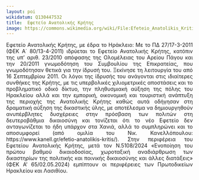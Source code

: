 ```yaml
---
layout: poi
wikidatum: Q130447532
title:  Εφετείο Ανατολικής Κρήτης
image: https://commons.wikimedia.org/wiki/File:Efeteio_Anatolikis_Kritis.jpg
---
```


<style>
  .justified-text {
    text-align: justify;
  }
</style>

<div class="justified-text">
  <p>Εφετείο Ανατολικής Κρήτης, με έδρα το Ηράκλειο: Με το ΠΔ 27/17-3-2011 (ΦΕΚ Α΄ 80/13-4-2011) ιδρύεται το Εφετείο Ανατολικής Κρήτης, κατόπιν της υπ’ αριθ. 23/2010 απόφασης της Ολομέλειας του Αρείου Πάγου και την 20/2011 γνωμοδότηση του Συμβουλίου της Επικρατείας, που γνωμοδότησαν θετικά για την ίδρυσή του. Ξεκίνησε τη λειτουργία του από 16 Σεπτεμβρίου 2011. Οι λόγοι της ίδρυσής του ανάγονται στις ιδιαίτερες συνθήκες της Κρήτης, με τις υπερβολικές χιλιομετρικές αποστάσεις και το προβληματικό οδικό δίκτυο, την πληθυσμιακή αύξηση της πόλης του Ηρακλείου αλλά και την εμπορική, οικονομική και τουριστική ανάπτυξη της περιοχής της Ανατολικής Κρήτης καθώς αυτά οδήγησαν στη δραματική αύξηση της δικαστικής ύλης, με αποτέλεσμα να δημιουργηθούν ανυπέρβλητες δυσχέρειες στην πρόσβαση των πολιτών στη δευτεροβάθμια δικαιοσύνη και τονίζεται ότι το νέο Εφετείο δεν ανταγωνίζεται το ήδη υπάρχον στα Χανιά, αλλά το συμπληρώνει και το αποσυμφορεί (από ομιλία του Νικ. Κανελλόπουλου: https://www.kanell.gr/efetio-anatolikis-kritis/). Στην περιφέρεια του Εφετείου Ανατολικής Κρήτης, μετά τον Ν.5108/2024 «Ενοποίηση του πρώτου βαθμού δικαιοδοσίας, χωροταξική αναδιάρθρωση των δικαστηρίων της πολιτικής και ποινικής δικαιοσύνης και άλλες διατάξεις» (ΦΕΚ Α’ 65/02.05.2024) εμπίπτουν οι περιφέρειες των Πρωτοδικείων Ηρακλείου και Λασιθίου.</p>
</div>
